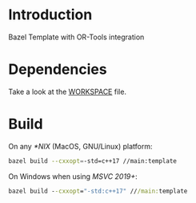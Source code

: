 # Introduction
Bazel Template with OR-Tools integration

# Dependencies
Take a look at the [WORKSPACE](WORKSPACE) file.

# Build
On any *\*NIX* (MacOS, GNU/Linux) platform:
```sh
bazel build --cxxopt=-std=c++17 //main:template
```

On Windows when using *MSVC 2019+*:
```cmd
bazel build --cxxopt="-std:c++17" ///main:template
```
